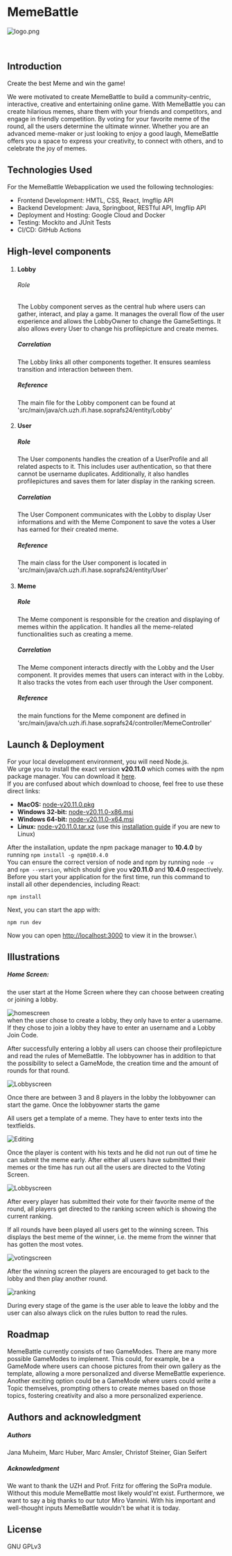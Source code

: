 # MemeBattle

![logo.png](./src/components/img/logo.png)

<br>

## Introduction

Create the best Meme and win the game!

We were motivated to create MemeBattle to build a community-centric, interactive, creative and entertaining online game. With MemeBattle you can create hilarious memes, share them with your friends and competitors, and engage in friendly competition. By voting for your favorite meme of the round, all the users determine the ultimate winner. Whether you are an advanced meme-maker or just looking to enjoy a good laugh, MemeBattle offers you a space to express your creativity, to connect with others, and to celebrate the joy of memes. 

## Technologies Used
For the MemeBattle Webapplication we used the following technologies:

- Frontend Development: HMTL, CSS, React, Imgflip API
- Backend Development: Java, Springboot, RESTful API, Imgflip API
- Deployment and Hosting: Google Cloud and Docker
- Testing: Mockito and JUnit Tests
- CI/CD: GitHub Actions


## High-level components
1. #### Lobby 
    ###### Role
    The Lobby component serves as the central hub where users can gather, interact, and play a game. It manages the overall flow of the user experience and allows the LobbyOwner to change the GameSettings. It also allows every User to change his profilepicture and create memes.
    ##### Correlation
    The Lobby links all other components together. It ensures seamless transition and interaction between them.
    ##### Reference
    The main file for the Lobby component can be found at 'src/main/java/ch.uzh.ifi.hase.soprafs24/entity/Lobby' 
2. #### User
    ##### Role
    The User components handles the creation of a UserProfile and all related aspects to it. This includes user authentication, so that there cannot be username duplicates. Additionally, it also handles profilepictures and saves them for later display in the ranking screen.
    ##### Correlation
    The User Component communicates with the Lobby to display User informations and with the Meme Component to save the votes a User has earned for their created meme.  
    ##### Reference
    The main class for the User component is located in 'src/main/java/ch.uzh.ifi.hase.soprafs24/entity/User'
    
3. #### Meme
    ##### Role
    The Meme component is responsible for the creation and displaying of memes within the application. It handles all the meme-related functionalities such as creating a meme.
    ##### Correlation
    The Meme component interacts directly with the Lobby and the User component. It provides memes that users can interact with in the Lobby. It also tracks the votes from each user through the User component.
    ##### Reference
    the main functions for the Meme component are defined in 'src/main/java/ch.uzh.ifi.hase.soprafs24/controller/MemeController'




## Launch & Deployment
For your local development environment, you will need Node.js.\
We urge you to install the exact version **v20.11.0** which comes with the npm package manager. You can download it [here](https://nodejs.org/download/release/v20.11.0/).\
If you are confused about which download to choose, feel free to use these direct links:

- **MacOS:** [node-v20.11.0.pkg](https://nodejs.org/download/release/v20.11.0/node-v20.11.0.pkg)
- **Windows 32-bit:** [node-v20.11.0-x86.msi](https://nodejs.org/download/release/v20.11.0/node-v20.11.0-x86.msi)
- **Windows 64-bit:** [node-v20.11.0-x64.msi](https://nodejs.org/download/release/v20.11.0/node-v20.11.0-x64.msi)
- **Linux:** [node-v20.11.0.tar.xz](https://nodejs.org/dist/v20.11.0/node-v20.11.0.tar.xz) (use this [installation guide](https://medium.com/@tgmarinho/how-to-install-node-js-via-binary-archive-on-linux-ab9bbe1dd0c2) if you are new to Linux)

After the installation, update the npm package manager to **10.4.0** by running ```npm install -g npm@10.4.0```\
You can ensure the correct version of node and npm by running ```node -v``` and ```npm --version```, which should give you **v20.11.0** and **10.4.0** respectively.\
Before you start your application for the first time, run this command to install all other dependencies, including React:

```npm install```

Next, you can start the app with:

```npm run dev```

Now you can open [http://localhost:3000](http://localhost:3000) to view it in the browser.\

## Illustrations
##### Home Screen:
the user start at the Home Screen where they can choose between creating or joining a lobby. 

![homescreen](./homescreen.png) \
when the user chose to create a lobby, they only have to enter a username. If they chose to join a lobby they have to enter an username and a Lobby Join Code.

After successfully entering a lobby all users can choose their profilepicture and read the rules of MemeBattle.
The lobbyowner has in addition to that the possibility to select a GameMode, the creation time and the amount of rounds for that round.

![Lobbyscreen](./lobbyscreen.png)

Once there are between 3 and 8 players in the lobby the lobbyowner can start the game. Once the lobbyowner starts the game 

All users get a template of a meme. They have to enter texts into the textfields. 

![Editing](./editing.png)

Once the player is content with his texts and he did not run out of time he can submit the meme early. After either all users have submitted their memes or the time has run out all the users are directed to the Voting Screen.

![Lobbyscreen](./lobbyscreen.png)


After every player has submitted their vote for their favorite meme of the round, all players get directed to the ranking screen which is showing the current ranking. 

If all rounds have been played all users get to the winning screen. This displays the best meme of the winner, i.e. the meme from the winner that has gotten the most votes.

![votingscreen](./votingscreen.png)

After the winning screen the players are encouraged to get back to the lobby and then play another round.

![ranking](./ranking.png)

During every stage of the game is the user able to leave the lobby and the user can also always click on the rules button to read the rules.

## Roadmap
MemeBattle currently consists of two GameModes. There are many more possible GameModes to implement. This could, for example, be a  GameMode where users can choose pictures from their own gallery as the template, allowing a more personalized and diverse MemeBattle experience. Another exciting option could be a GameMode where users could write a Topic themselves, prompting others to create memes based on those topics, fostering creativity and also a more personalized experience.


## Authors and acknowledgment
##### Authors
Jana Muheim, Marc Huber, Marc Amsler, Christof Steiner, Gian Seifert

##### Acknowledgment
We want to thank the UZH and Prof. Fritz for offering the SoPra module. Without this module MemeBattle most likely would'nt exist. Furthermore, we want to say a big thanks to our tutor Miro Vannini. With his important and well-thought inputs MemeBattle wouldn't be what it is today. 

## License
GNU GPLv3
